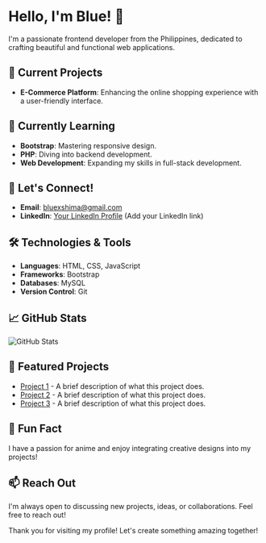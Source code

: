 # Hello, I'm Blue! 👋

I'm a passionate frontend developer from the Philippines, dedicated to crafting beautiful and functional web applications.

## 🚀 Current Projects
- **E-Commerce Platform**: Enhancing the online shopping experience with a user-friendly interface.

## 🌱 Currently Learning
- **Bootstrap**: Mastering responsive design.
- **PHP**: Diving into backend development.
- **Web Development**: Expanding my skills in full-stack development.

## 💬 Let's Connect!
- **Email**: [bluexshima@gmail.com](mailto:bluexshima@gmail.com)
- **LinkedIn**: [Your LinkedIn Profile](#) (Add your LinkedIn link)

## 🛠️ Technologies & Tools
- **Languages**: HTML, CSS, JavaScript
- **Frameworks**: Bootstrap
- **Databases**: MySQL
- **Version Control**: Git

## 📈 GitHub Stats
![GitHub Stats](https://github-readme-stats.vercel.app/api?username=BlueXhima&show_icons=true&theme=radical)

## 🌟 Featured Projects
- [Project 1](#) - A brief description of what this project does.
- [Project 2](#) - A brief description of what this project does.
- [Project 3](#) - A brief description of what this project does.

## 🎨 Fun Fact
I have a passion for anime and enjoy integrating creative designs into my projects!

## 📫 Reach Out
I'm always open to discussing new projects, ideas, or collaborations. Feel free to reach out!

Thank you for visiting my profile! Let's create something amazing together!
